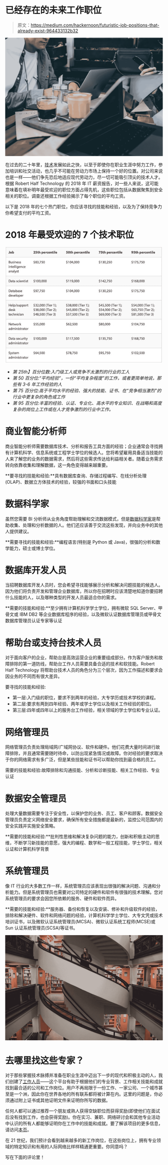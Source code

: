 # 已经存在的未来工作职位

> 原文：<https://medium.com/hackernoon/futuristic-job-positions-that-already-exist-964433132b32>

![](img/bf823af06365697754ad80cf0765a377.png)

在过去的二十年里，[技术](https://hackernoon.com/tagged/technology)发展如此之快，以至于即使你在职业生涯中努力工作，参加培训和社交活动，也几乎不可能在劳动力市场上保持一个好的位置。对公司来说也是一样——他们争先恐后地适应现代劳动力，尽一切可能吸引顶尖的技术人才。根据 Robert Half Technology 的 2018 年 IT 薪资报告，对一些人来说，这可能意味着在填补明年最受欢迎的职位方面占得先机，这些职位包括从数据聚焦到安全相关的职位。调查还根据工作经验揭示了每个职位的平均工资。

以下是 2018 年的七个热门职位，你应该寻找的技能和经验，以及为了保持竞争力你希望支付的平均工资。

# 2018 年最受欢迎的 7 个技术职位

![](img/d1fcfc98f66e89d43c52c2535187c722.png)

*   *第 25th】百分位数:入门级工人或竞争不太激烈的行业的工人*
*   *第 50 百分位:“平均经验”，一份“平均复杂程度”的工作，或者更简单地说，那些有 3-6 年工作经验的人*
*   *第 75 百分位:高于平均水平的经验、强大的技能、证书、在“竞争相当激烈”的行业中更复杂的角色或工作*
*   *第 95 百分位:丰富的经验、认证、专业化、高水平的专业知识、在战略和高度复杂的岗位上工作或在人才竞争激烈的行业中工作。*

# 商业智能分析师

商业智能分析师需要数据库技术、分析和报告工具方面的经验；企业通常会寻找拥有计算机科学、信息系统或工程学士学位的候选人。您将希望雇用具备适当技能的人来了解您的业务的数据需求，然后将这些需求传达给利益相关者。随着业务需求转向依靠收集和理解数据，这一角色变得越来越重要。

**要寻找的技能和经验:**具有数据库查询、存储过程编写、在线分析处理(OLAP)、数据立方体技术的经验，较强的书面和口头技能

# 数据科学家

虽然您需要 BI 分析师从业务角度帮助理解和交流数据模式，但是[数据科学家](https://www.cio.com/article/3217026/data-science/what-is-a-data-scientist-a-key-data-analytics-role-and-a-lucrative-career.html)是帮助收集、处理和分析数据的人。他们还应该善于交流这些发现，并向业务中的其他人提供建议。

**需要寻找的技能和经验:**编程语言(特别是 Python 或 Java)，很强的分析和数学能力，硕士或博士学位。

# 数据库开发人员

当招聘数据库开发人员时，您会希望寻找能够展示分析和解决问题技能的候选人。因为他们将负责开发和管理企业数据库，所以你在招聘时应该清楚地知道你要招聘什么技能的人，以及哪种类型的开发人员最适合你的需求。

**需要的技能和经验:**至少拥有计算机科学学士学位，拥有微软 SQL Server、甲骨文或 IBM DB2 等企业数据库程序的经验，以及微软认证数据库管理员或甲骨文数据库管理员认证专家等认证

# 帮助台或支持台技术人员

对于面向客户的企业，帮助台是高效运营企业的重要组成部分。作为客户服务和故障排除的第一道防线，帮助台工作人员需要具备合适的技术和软技能。Robert Half Technology 将帮助台技术人员的角色分为三个层次，因为工作描述和要求会因业务的不同而有很大差异。

要寻找的技能和经验:

*   第一层:入门级的职位，要求不到两年的经验，大专学历或技术学校的课程。
*   第二层:要求有两到四年经验、两年或学士学位以及相关工作经验的职位。
*   第三层:四年或四年以上的服务台工作经验，相关领域的学士学位和专业认证。

# 网络管理员

网络管理员负责处理局域网/广域网协议、软件和硬件。他们花费大量时间进行故障排除，并且通常需要随时待命，以防出现紧急情况或故障。你对经验的要求取决于你的网络需求有多广泛，但是某些技能和证书可以帮助你找到最合格的员工。

需要的技能和经验:故障排除和沟通技能、分析和诊断技能、相关工作经验、专业认证

# 数据安全管理员

处理大量数据需要专注于安全性，以保护您的业务、员工、客户和顾客。数据安全管理员负责定义网络安全要求，确保所有安全措施都是最新的，监控公司范围内的安全实践并实施安全策略。

**需要的技能和经验:**批判性思维和解决复杂问题的能力，创新和积极主动的思维，不断学习新技能的意愿，强大的编程、数学和一般工程技能，学士学位，相关认证和计算机科学背景

# 系统管理员

像 IT 行业的大多数工作一样，系统管理员应该表现出很强的解决问题、沟通和分析能力。但是系统管理员也需要对公司特定的硬件和软件有很强的技术理解。您对系统管理员的要求会因您所依赖的服务、硬件和软件而异。

**需要的技能和经验:**服务器、备份和恢复以及安装、修补和升级软件的经验，排除和解决硬件、软件和网络问题的经验，计算机科学学士学位、大专文凭或技术培训证书，以及微软认证系统管理员(MCSA)、微软认证系统工程师(MCSE)或 Sun 认证系统管理员(SCSA)等证书。

![](img/5fffc0a4b925d02c0ae793277b3e5481.png)

# 去哪里找这些专家？

对于那些掌握技术脉搏并准备在职业生涯中迈出下一步的现代和积极主动的人，我们创建了[工作人员](https://aworker.io/)——这个平台有助于根据他们的专业背景、工作相关技能和成就找到最合适的公司和工作岗位。用户不再局限于一份工作、一家公司、一个城市甚至是一个洲，因此你在世界各地的所有联系都将被计算在内。这里的问题是，你必须通过附上证书或其他证明文件来证明你所写的数据。

任何人都可以通过推荐一个朋友或熟人获得空缺职位而获得奖励(即使他们在面试后没有找到工作，也会获得奖励)。你在实习、兼职、网络研讨会和其他专业活动中认识的所有人都能够证明你在工作中的技能和成就。要了解该项目的更多信息，请访问[本页](https://aworker.io/)。

在 21 世纪，我们预计会看到越来越多的新工作岗位，在这些岗位上，拥有专业领域的特定知识和有用的人际网络比样样精通更重要。你同意吗？

写在下面的评论里！